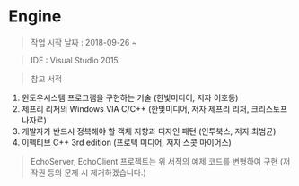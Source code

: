 # Engine

> 작업 시작 날짜 : 2018-09-26 ~

> IDE : Visual Studio 2015

> 참고 서적
1. 윈도우시스템 프로그램을 구현하는 기술 (한빛미디어, 저자 이호동)
2. 제프리 리처의 Windows VIA C/C++ (한빛미디어, 저자 제프리 리처, 크리스토프 나자르)
3. 개발자가 반드시 정복해야 할 객체 지향과 디자인 패턴 (인투북스, 저자 최범균)
4. 이펙티브 C++ 3rd edition (프로텍 미디어, 저자 스콧 마이어스)

> EchoServer, EchoClient 프로젝트는 위 서적의 예제 코드를 변형하여 구현 (저작권 등의 문제 시 제거하겠습니다.)
